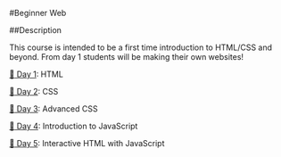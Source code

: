#Beginner Web


##Description

This course is intended to be a first time introduction to HTML/CSS and beyond. From day 1 students will be making their own websites!


[:rocket: Day 1][0]: HTML

[:rocket: Day 2][1]: CSS

[:rocket: Day 3][2]: Advanced CSS

[:rocket: Day 4][3]: Introduction to JavaScript

[:rocket: Day 5][4]: Interactive HTML with JavaScript



[0]: session1/
[1]: session2/
[2]: session3/
[3]: session4/
[4]: session5/
